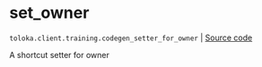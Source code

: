 # set_owner
`toloka.client.training.codegen_setter_for_owner` | [Source code](https://github.com/Toloka/toloka-kit/blob/v1.2.3/src/client/training.py#L0)

A shortcut setter for owner

